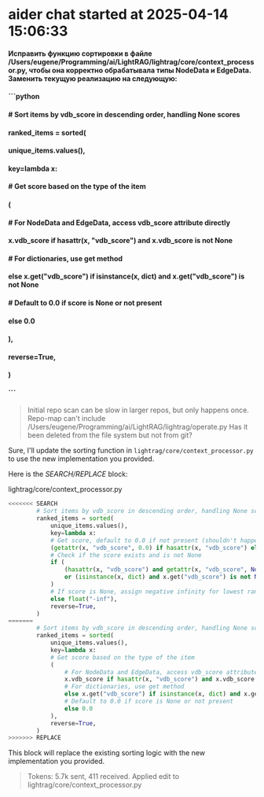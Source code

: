 
# aider chat started at 2025-04-14 15:06:33


#### Исправить функцию сортировки в файле /Users/eugene/Programming/ai/LightRAG/lightrag/core/context_processor.py, чтобы она корректно обрабатывала типы NodeData и EdgeData. Заменить текущую реализацию на следующую:
####
#### ```python
####         # Sort items by vdb_score in descending order, handling None scores
####         ranked_items = sorted(
####             unique_items.values(),
####             key=lambda x:
####             # Get score based on the type of the item
####             (
####                 # For NodeData and EdgeData, access vdb_score attribute directly
####                 x.vdb_score if hasattr(x, "vdb_score") and x.vdb_score is not None
####                 # For dictionaries, use get method
####                 else x.get("vdb_score") if isinstance(x, dict) and x.get("vdb_score") is not None
####                 # Default to 0.0 if score is None or not present
####                 else 0.0
####             ),
####             reverse=True,
####         )
#### ```
> Initial repo scan can be slow in larger repos, but only happens once.
> Repo-map can't include /Users/eugene/Programming/ai/LightRAG/lightrag/operate.py
> Has it been deleted from the file system but not from git?

Sure, I'll update the sorting function in `lightrag/core/context_processor.py` to use the new implementation you provided.

Here is the *SEARCH/REPLACE* block:

lightrag/core/context_processor.py
```python
<<<<<<< SEARCH
        # Sort items by vdb_score in descending order, handling None scores
        ranked_items = sorted(
            unique_items.values(),
            key=lambda x:
            # Get score, default to 0.0 if not present (shouldn't happen if logic above is correct, but safe)
            (getattr(x, "vdb_score", 0.0) if hasattr(x, "vdb_score") else x.get("vdb_score", 0.0))
            # Check if the score exists and is not None
            if (
                (hasattr(x, "vdb_score") and getattr(x, "vdb_score", None) is not None)
                or (isinstance(x, dict) and x.get("vdb_score") is not None)
            )
            # If score is None, assign negative infinity for lowest rank
            else float("-inf"),
            reverse=True,
        )
=======
        # Sort items by vdb_score in descending order, handling None scores
        ranked_items = sorted(
            unique_items.values(),
            key=lambda x:
            # Get score based on the type of the item
            (
                # For NodeData and EdgeData, access vdb_score attribute directly
                x.vdb_score if hasattr(x, "vdb_score") and x.vdb_score is not None
                # For dictionaries, use get method
                else x.get("vdb_score") if isinstance(x, dict) and x.get("vdb_score") is not None
                # Default to 0.0 if score is None or not present
                else 0.0
            ),
            reverse=True,
        )
>>>>>>> REPLACE
```

This block will replace the existing sorting logic with the new implementation you provided.

> Tokens: 5.7k sent, 411 received.
> Applied edit to lightrag/core/context_processor.py
